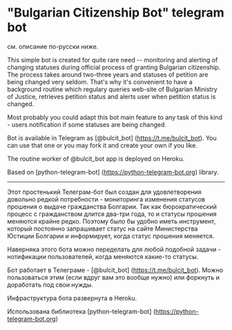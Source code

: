 # "Bulgarian Citizenship Bot" telegram bot

см. описание по-русски ниже. 

This simple bot is created for quite rare need -- monitoring and alerting of changing statuses during official process of granting Bulgarian citizenship. 
The process takes around two-three years and statuses of petition are being changed very seldom. That's why it's convenient to have a background routine which regulary queries web-site of Bulgarian Ministry of Justice, retrieves petition status and alerts user when petition status is changed.

Most probably you could adapt this bot main feature to any task of this kind - users notification if some statuses are being changed.

Bot is available in Telegram as [@bulcit_bot] (https://t.me/bulcit_bot). You can use that one or you may fork it and create your own if you like. 

The routine worker of @bulcit_bot app is deployed on Heroku.

Based on [python-telegram-bot] (https://python-telegram-bot.org) library.


____________

Этот простенький Телеграм-бот был создан для удовлетворения довольно редкой потребности - мониторинга изменения статусов прошения о выдаче гражданства Болгарии. Так как бюрократический процесс с гражданством длится два-три года, то и статусы прошения меняются крайне редко. Поэтому было бы удобно иметь инструмент, который постоянно запрашивает статус на сайте Министерства Юстиции Болгарии и информирует, когда статус прошения меняется. 

Наверняка этого бота можно переделать для любой подобной задачи - нотификации пользователей, когда меняются какие-то статусы. 

Бот работает в Телеграме - [@bulcit_bot] (https://t.me/bulcit_bot). Можно пользоваться этим (если вдруг вам это вообще нужно) или форкнуть и доработать под свои нужды. 

Инфраструктура бота развернута в Heroku. 

Использована библиотека [python-telegram-bot] (https://python-telegram-bot.org)
